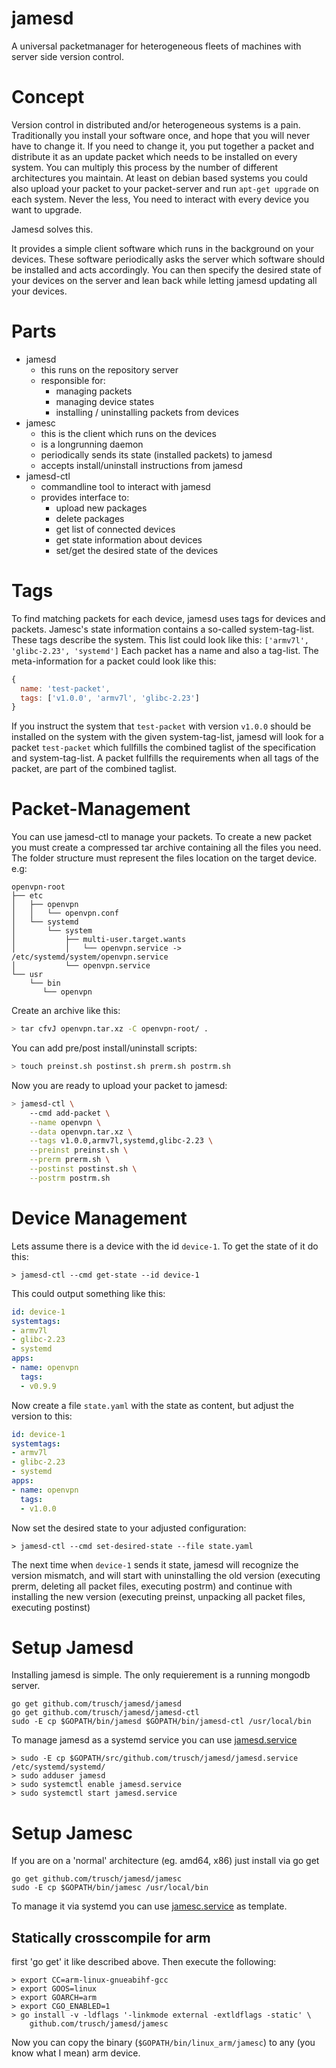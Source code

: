 jamesd
======
A universal packetmanager for heterogeneous fleets of machines with server side version control.

# Concept
Version control in distributed and/or heterogeneous systems is a pain. Traditionally you install your software once, and hope that you will never have to change it.
If you need to change it, you put together a packet and distribute it as an update packet which needs to be installed on every system. You can multiply this process by the number of different architectures you maintain. At least on debian based systems you could also upload your packet to your packet-server and run `apt-get upgrade` on each system. Never the less, You need to interact with every device you want to upgrade.

Jamesd solves this.

It provides a simple client software which runs in the background on your devices. These software periodically asks the server which software should be installed and acts accordingly. You can then specify the desired state of your devices on the server and lean back while letting jamesd updating all your devices.

# Parts
* jamesd
  * this runs on the repository server
  * responsible for:
    * managing packets
    * managing device states
    * installing / uninstalling packets from devices
* jamesc
  * this is the client which runs on the devices
  * is a longrunning daemon
  * periodically sends its state (installed packets) to jamesd
  * accepts install/uninstall instructions from jamesd
* jamesd-ctl
  * commandline tool to interact with jamesd
  * provides interface to:
    * upload new packages
    * delete packages
    * get list of connected devices
    * get state information about devices
    * set/get the desired state of the devices

# Tags
To find matching packets for each device, jamesd uses tags for devices and packets.
Jamesc's state information contains a so-called system-tag-list. These tags describe the system. This list could look like this: `['armv7l', 'glibc-2.23', 'systemd']`
Each packet has a name and also a tag-list. The meta-information for a packet could look like this:
```js
{
  name: 'test-packet',
  tags: ['v1.0.0', 'armv7l', 'glibc-2.23']
}
```
If you instruct the system that `test-packet` with version `v1.0.0` should be installed on the system with the given system-tag-list, jamesd will look for a packet `test-packet` which fullfills the combined taglist of the specification and system-tag-list. A packet fullfills the requirements when all tags of the packet, are part of the combined taglist.

# Packet-Management
You can use jamesd-ctl to manage your packets. To create a new packet you must create a compressed tar archive containing all the files you need. The folder structure must represent the files location on the target device.
e.g:
```
openvpn-root
├── etc
│   ├── openvpn
│   │   └── openvpn.conf
│   └── systemd
│       └── system
│           ├── multi-user.target.wants
│           │   └── openvpn.service -> /etc/systemd/system/openvpn.service
│           └── openvpn.service
└── usr
    └── bin
       └── openvpn
```

Create an archive like this:
```bash
> tar cfvJ openvpn.tar.xz -C openvpn-root/ .
```
You can add pre/post install/uninstall scripts:
```bash
> touch preinst.sh postinst.sh prerm.sh postrm.sh
```
Now you are ready to upload your packet to jamesd:
```bash
> jamesd-ctl \
    --cmd add-packet \
    --name openvpn \
    --data openvpn.tar.xz \
    --tags v1.0.0,armv7l,systemd,glibc-2.23 \
    --preinst preinst.sh \
    --prerm prerm.sh \
    --postinst postinst.sh \
    --postrm postrm.sh
```

# Device Management
Lets assume there is a device with the id `device-1`. To get the state of it do this:
```
> jamesd-ctl --cmd get-state --id device-1
```
This could output something like this:
```yaml
id: device-1
systemtags:
- armv7l
- glibc-2.23
- systemd
apps:
- name: openvpn
  tags:
  - v0.9.9
```
Now create a file `state.yaml` with the state as content, but adjust the version to this:
```yaml
id: device-1
systemtags:
- armv7l
- glibc-2.23
- systemd
apps:
- name: openvpn
  tags:
  - v1.0.0
```
Now set the desired state to your adjusted configuration:
```
> jamesd-ctl --cmd set-desired-state --file state.yaml
```
The next time when `device-1` sends it state, jamesd will recognize the version mismatch, and will start with uninstalling the old version (executing prerm, deleting all packet files, executing postrm) and continue with installing the new version (executing preinst, unpacking all packet files, executing postinst)

# Setup Jamesd
Installing jamesd is simple.
The only requierement is a running mongodb server.
```
go get github.com/trusch/jamesd/jamesd
go get github.com/trusch/jamesd/jamesd-ctl
sudo -E cp $GOPATH/bin/jamesd $GOPATH/bin/jamesd-ctl /usr/local/bin
```
To manage jamesd as a systemd service you can use [jamesd.service](./jamesd.service)
```
> sudo -E cp $GOPATH/src/github.com/trusch/jamesd/jamesd.service /etc/systemd/systemd/
> sudo adduser jamesd
> sudo systemctl enable jamesd.service
> sudo systemctl start jamesd.service
```

# Setup Jamesc
If you are on a 'normal' architecture (eg. amd64, x86) just install via go get
```
go get github.com/trusch/jamesd/jamesc
sudo -E cp $GOPATH/bin/jamesc /usr/local/bin
```
To manage it via systemd you can use [jamesc.service](./jamesc.service) as template.

## Statically crosscompile for arm
first 'go get' it like described above. Then execute the following:
```
> export CC=arm-linux-gnueabihf-gcc
> export GOOS=linux
> export GOARCH=arm
> export CGO_ENABLED=1
> go install -v -ldflags '-linkmode external -extldflags -static' \
    github.com/trusch/jamesd/jamesc
```
Now you can copy the binary (`$GOPATH/bin/linux_arm/jamesc`) to any (you know what I mean) arm device.
